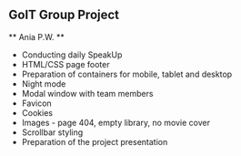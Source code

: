 ## GoIT Group Project

** Ania P.W. **

- Conducting daily SpeakUp
- HTML/CSS page footer
- Preparation of containers for mobile, tablet and desktop
- Night mode
- Modal window with team members
- Favicon
- Cookies
- Images - page 404, empty library, no movie cover
- Scrollbar styling
- Preparation of the project presentation


